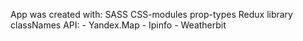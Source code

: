 App was created with:
SASS
CSS-modules
prop-types
Redux
library classNames
API:
    - Yandex.Map
    - Ipinfo
    - Weatherbit